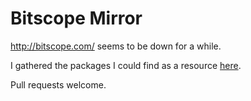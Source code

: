 # Bitscope Mirror

<http://bitscope.com/> seems to be down for a while.

I gathered the packages I could find as a resource [here](./download).

Pull requests welcome.

